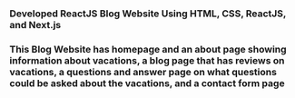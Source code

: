 ### Developed ReactJS Blog Website Using HTML, CSS, ReactJS, and Next.js ###
### This Blog Website has homepage and an about page showing information about vacations, a blog page that has reviews on vacations, a questions and answer page on what questions could be asked about the vacations, and a contact form page ###
